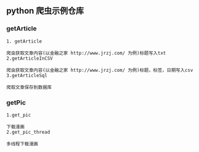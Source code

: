 ## python 爬虫示例仓库
### getArticle
    1. getArticle
    
    爬虫获取文章内容(以金融之家 http://www.jrzj.com/ 为例)标题写入txt
    2.getArticleInCSV
    
    爬虫获取文章内容(以金融之家 http://www.jrzj.com/ 为例)标题，标签，日期写入csv
    3.getArticleSql
    
    爬取文章保存到数据库

### getPic
    1.get_pic
    
    下载漫画
    2.get_pic_thread
    
    多线程下载漫画